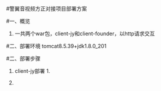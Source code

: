 #警翼音视频方正对接项目部署方案

#一、概览
1. 一共两个war包，client-jy和client-founder，以http请求交互

#二、部署环境
tomcat8.5.39+jdk1.8.0_201

#二、部署步骤
1. client-jy部署
    1. 
    
    
2.


